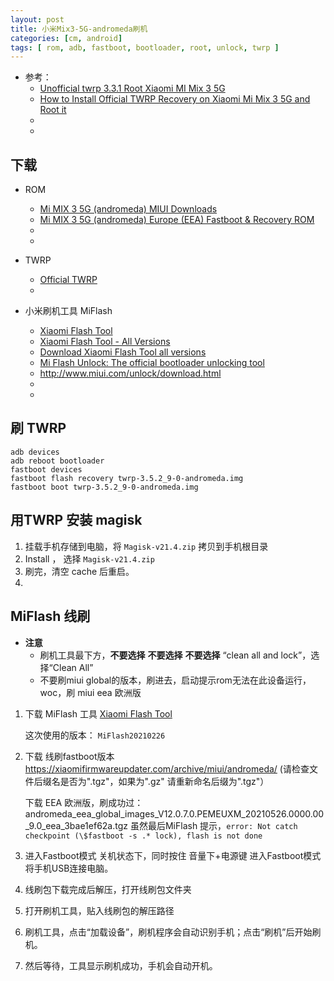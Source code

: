 ```yaml
---
layout: post
title: 小米Mix3-5G-andromeda刷机
categories: [cm, android]
tags: [ rom, adb, fastboot, bootloader, root, unlock, twrp ]
---
```


* 参考： 
  * [Unofficial twrp 3.3.1 Root Xiaomi MI Mix 3 5G](https://unofficialtwrp.com/twrp-331-root-xiaomi-mi-mix-3-5g/)
  * [How to Install Official TWRP Recovery on Xiaomi Mi Mix 3 5G and Root it](https://www.getdroidtips.com/twrp-recovery-xiaomi-mi-mix-3-5g/)
  * []()
  * []()


## 下载

* ROM
  * [Mi MIX 3 5G (andromeda) MIUI Downloads](https://xiaomifirmwareupdater.com/archive/miui/andromeda/)
  * [Mi MIX 3 5G (andromeda) Europe (EEA) Fastboot & Recovery ROM](https://xiaomirom.com/en/rom/mi-mix-3-5g-andromeda-europe-fastboot-recovery-rom/)
  * []()
  * []()

* TWRP
  * [Official TWRP](https://dl.twrp.me/andromeda/)
  * []()

* 小米刷机工具 MiFlash
  * [Xiaomi Flash Tool](https://xiaomiflashtool.com/)
  * [Xiaomi Flash Tool - All Versions](https://androidmtk.com/download-xiaomi-mi-flash-tool)
  * [Download Xiaomi Flash Tool all versions](https://www.xiaomiflash.com/download/)
  * [Mi Flash Unlock: The official bootloader unlocking tool](https://miui.blog/any-devices/mi-flash-unlock/)
  * <http://www.miui.com/unlock/download.html>
  * []()
  * []()

## 刷 TWRP

~~~
adb devices
adb reboot bootloader
fastboot devices
fastboot flash recovery twrp-3.5.2_9-0-andromeda.img
fastboot boot twrp-3.5.2_9-0-andromeda.img
~~~

## 用TWRP 安装 magisk

1. 挂载手机存储到电脑，将 `Magisk-v21.4.zip` 拷贝到手机根目录
1. Install ， 选择 `Magisk-v21.4.zip`
1. 刷完，清空 cache 后重启。
1. 


## MiFlash 线刷


* **注意** 
  * 刷机工具最下方，**不要选择** **不要选择** **不要选择** “clean all and lock”，选择“Clean All”
  * 不要刷miui global的版本，刷进去，启动提示rom无法在此设备运行，woc，刷 miui eea 欧洲版

1. 下载 MiFlash 工具
    [Xiaomi Flash Tool](https://xiaomiflashtool.com/)
    
    这次使用的版本： `MiFlash20210226`

2. 下载 线刷fastboot版本
    <https://xiaomifirmwareupdater.com/archive/miui/andromeda/>
    (请检查文件后缀名是否为".tgz"，如果为".gz" 请重新命名后缀为".tgz"）
    
    下载 EEA 欧洲版，刷成功过：andromeda_eea_global_images_V12.0.7.0.PEMEUXM_20210526.0000.00_9.0_eea_3bae1ef62a.tgz
    虽然最后MiFlash 提示，`error: Not catch checkpoint (\$fastboot -s .* lock), flash is not done`

3. 进入Fastboot模式
    关机状态下，同时按住 音量下+电源键 进入Fastboot模式将手机USB连接电脑。

4. 线刷包下载完成后解压，打开线刷包文件夹

5. 打开刷机工具，贴入线刷包的解压路径
6. 刷机工具，点击“加载设备”，刷机程序会自动识别手机；点击“刷机”后开始刷机。
7. 然后等待，工具显示刷机成功，手机会自动开机。





















